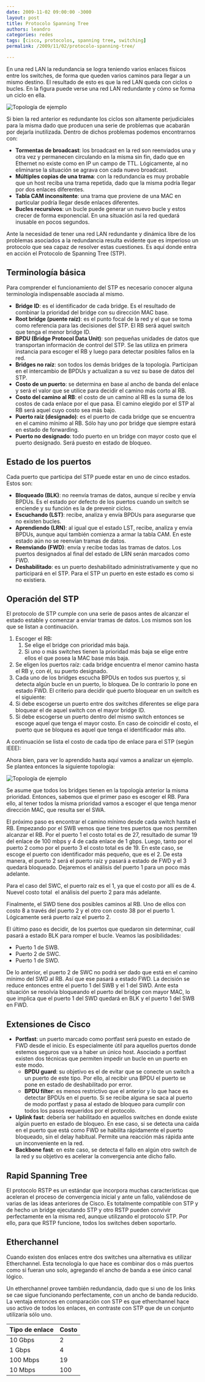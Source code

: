 ```yaml
---
date: 2009-11-02 09:00:00 -3000
layout: post
title: Protocolo Spanning Tree
authors: leandro
categories: redes
tags: [cisco, protocolos, spanning tree, switching]
permalink: /2009/11/02/protocolo-spanning-tree/

---
```


En una red LAN la redundancia se logra teniendo varios enlaces físicos entre los
switches, de forma que queden varios caminos para llegar a un mismo destino. El
resultado de esto es que la red LAN queda con ciclos o bucles. En la figura
puede verse una red LAN redundante y cómo se forma un ciclo en ella.

![Topología de ejemplo](/images/blog/red-lan-redundante.png)

<!-- more -->

Si bien la red anterior es redundante los ciclos son altamente perjudiciales
para la misma dado que producen una serie de problemas que acabarán por dejarla
inutilizada. Dentro de dichos problemas podemos encontrarnos con:

* **Tormentas de broadcast**: los broadcast en la red son reenviados una y otra
vez y permanecen circulando en la misma sin fin, dado que en Ethernet no existe
como en IP un campo de TTL. Lógicamente, al no eliminarse la situación se agrava
con cada nuevo broadcast.
* **Múltiples copias de una trama**: con la redundancia es muy probable que un
host reciba una trama repetida, dado que la misma podría llegar por dos enlaces
diferentes.
* **Tabla CAM inconsitente**: una trama que proviene de una MAC en particular
podría llegar desde enlaces diferentes.
* **Bucles recursivos**: un bucle puede generar un nuevo bucle y estos crecer de
forma exponencial. En una situación así la red quedará inusable en pocos
segundos.

Ante la necesidad de tener una red LAN redundante y dinámica libre de los
problemas asociados a la redundancia resulta evidente que es imperioso un
protocolo que sea capaz de resolver estas cuestiones. Es aquí donde entra en
acción el Protocolo de Spanning Tree (STP).

## Terminología básica

Para comprender el funcionamiento del STP es necesario conocer alguna
terminología indispensable asociada al mismo.

* **Bridge ID**: es el identificador de cada bridge. Es el resultado de combinar
la prioridad del bridge con su dirección MAC base.
* **Root bridge (puente raíz)**: es el punto focal de la red y el que se toma
como referencia para las decisiones del STP. El RB será aquel switch que tenga
el menor bridge ID.
* **BPDU (Bridge Protocol Data Unit)**: son pequeñas unidades de datos que
transportan información de control del STP. Se las utiliza en primera instancia
para escoger el RB y luego para detectar posibles fallos en la red.
* **Bridges no raíz**: son todos los demás bridges de la topología. Participan
en el intercambio de BPDUs y actualizan a su vez su base de datos del STP.
* **Costo de un puerto**: se determina en base al ancho de banda del enlace y
será el valor que se utilice para decidir el camino más corto al RB.
* **Costo del camino al RB**: el costo de un camino al RB es la suma de los
costos de cada enlace por el que pasa. El camino elegido por el STP al RB será
aquel cuyo costo sea más bajo.
* **Puerto raíz (designado)**: es el puerto de cada bridge que se encuentra en
el camino mínimo al RB. Sólo hay uno por bridge que siempre estará en estado de
forwarding.
* **Puerto no designado**: todo puerto en un bridge con mayor costo que el
puerto designado. Será puesto en estado de bloqueo.

## Estado de los puertos

Cada puerto que participa del STP puede estar en uno de cinco estados. Estos
son:

* **Bloqueado (BLK)**: no reenvía tramas de datos, aunque sí recibe y envía
BPDUs. Es el estado por defecto de los puertos cuando un switch se enciende y su
función es la de prevenir ciclos.
* **Escuchando (LST)**: recibe, analiza y envía BPDUs para asegurarse que no
existen bucles.
* **Aprendiendo (LRN)**: al igual que el estado LST, recibe, analiza y envía
BPDUs, aunque aquí también comienza a armar la tabla CAM. En este estado aún no
se reenvían tramas de datos.
* **Reenviando (FWD)**: envía y recibe todas las tramas de datos. Los puertos
designados al final del estado de LRN serán marcados como FWD.
* **Deshabilitado**: es un puerto deshabilitado administrativamente y que no
participará en el STP. Para el STP un puerto en este estado es como si no
existiera.

## Operación del STP

El protocolo de STP cumple con una serie de pasos antes de alcanzar el estado
estable y comenzar a enviar tramas de datos. Los mismos son los que se listan a
continuación.

1. Escoger el RB:
   1. Se elige el bridge con prioridad más baja.
   2. Si uno o más switches tienen la prioridad más baja se elige entre ellos el
que posea la MAC base más baja.
2. Se eligen los puertos raíz: cada bridge encuentra el menor camino hasta el
RB y, con él, su puerto designado.
3. Cada uno de los bridges escucha BPDUs en todos sus puertos y, si detecta
algún bucle en un puerto, lo bloquea. De lo contrario lo pone en estado FWD. El
criterio para decidir qué puerto bloquear en un switch es el siguiente:
  1. Si debe escogerse un puerto entre dos switches diferentes se elige para
bloquear el de aquel switch con el mayor bridge ID.
  2. Si debe escogerse un puerto dentro del mismo switch entonces se escoge
aquel que tenga el mayor costo. En caso de coincidir el costo, el puerto que se
bloquea es aquel que tenga el identificador más alto.

A continuación se lista el costo de cada tipo de enlace para el STP (según
IEEE):

Ahora bien, para ver lo aprendido hasta aquí vamos a analizar un ejemplo. Se
plantea entonces la siguiente topología:

![Topología de ejemplo](/images/blog/spanning-tree-topo-apunte.png)

Se asume que todos los bridges tienen en la topología anterior la misma
prioridad. Entonces, sabemos que el primer paso es escoger el RB. Para ello, al
tener todos la misma prioridad vamos a escoger el que tenga menor dirección MAC,
que resulta ser el SWA.

El próximo paso es encontrar el camino mínimo desde cada switch hasta el RB.
Empezando por el SWB vemos que tiene tres puertos que nos permiten alcanzar el
RB. Por el puerto 1 el costo total es de 27, resultado de sumar 19 del enlace de
100 mbps y 4 de cada enlace de 1 gbps. Luego, tanto por el puerto 2 como por el
puerto 3 el costo total es de 19. En este caso, se escoge el puerto con
identificador más pequeño, que es el 2. De esta manera, el puerto 2 será el
puerto raíz y pasará a estado de FWD y el 3 quedará bloqueado. Dejaremos el
análisis del puerto 1 para un poco más adelante.

Para el caso del SWC, el puerto raíz es el 1, ya que el costo por allí es de 4.
Nuevel costo total  el análisis del puerto 2 para más adelante.

Finalmente, el SWD tiene dos posibles caminos al RB. Uno de ellos con costo 8 a
través del puerto 2 y el otro con costo 38 por el puerto 1. Lógicamente será
puerto raíz el puerto 2.

El último paso es decidir, de los puertos que quedaron sin determinar, cuál
pasará a estado BLK para romper el bucle. Veamos las posibilidades:

* Puerto 1 de SWB.
* Puerto 2 de SWC.
* Puerto 1 de SWD.

De lo anterior, el puerto 2 de SWC no podrá ser dado que está en el camino
mínimo del SWD al RB. Así que ese pasará a estado FWD. La decisión se reduce
entonces entre el puerto 1 del SWB y el 1 del SWD. Ante esta situación se
resolvía bloqueando el puerto del bridge con mayor MAC, lo que implica que el
puerto 1 del SWD quedará en BLK y el puerto 1 del SWB en FWD.

## Extensiones de Cisco

* **Portfast**: un puerto marcado como portfast será puesto en estado de FWD
desde el inicio. Es especialmente útil para aquellos puertos donde estemos
seguros que va a haber un único host. Asociado a portfast existen dos técnicas
que permiten impedir un bucle en un puerto en este modo.
  * **BPDU guard**: su objetivo es el de evitar que se conecte un switch a un
puerto de este tipo. Por ello, al recibir una BPDU el puerto se pone en estado
de deshabilitado por error.
  * **BPDU filter**: es menos restrictivo que el anterior y lo que hace es
detectar BPDUs en el puerto. Si se recibe alguna se saca al puerto de modo
portfast y pasa al estado de bloqueo para cumplir con todos los pasos requeridos
por el protocolo.
* **Uplink fast**: debería ser habilitado en aquellos switches en donde existe
algún puerto en estado de bloqueo. En ese caso, si se detecta una caída en el
puerto que está como FWD se habilita rápidamente el puerto bloqueado, sin el
delay habitual. Permite una reacción más rápida ante un inconveniente en la red.
* **Backbone fast**: en este caso, se detecta el fallo en algún otro switch de
la red y su objetivo es acelerar la convergencia ante dicho fallo.

## Rapid Spanning Tree

El protocolo RSTP es un estándar que incorpora muchas características que
aceleran el proceso de convergencia inicial y ante un fallo, valiéndose de
varias de las ideas anteriores de Cisco. Es totalmente compatible con STP y de
hecho un bridge ejecutando STP y otro RSTP pueden convivir perfectamente en la
misma red, aunque utilizando el protocolo STP. Por ello, para que RSTP funcione,
todos los switches deben soportarlo.

## Etherchannel

Cuando existen dos enlaces entre dos switches una alternativa es utilizar
Etherchannel. Esta tecnología lo que hace es combinar dos o más puertos como si
fueran uno solo, agregando el ancho de banda a ese único canal lógico.

Un etherchannel provee también redundancia, dado que si uno de los links se cae
sigue funcionando perfectamente, con un ancho de banda reducido. La ventaja
entonces en comparación con STP es que etherchannel hace uso activo de todos los
enlaces, en contraste con STP que de un conjunto utilizaría sólo uno.

<table class="table table-striped table-bordered">
  <thead>
    <tr>
      <th>Tipo de enlace</th>
      <th>Costo</th>
    </tr>
  </thead>
  <tbody>
    <tr>
      <td>10 Gbps</td>
      <td>2</td>
    </tr>
    <tr>
      <td>1 Gbps</td>
      <td>4</td>
    </tr>
    <tr>
      <td>100 Mbps</td>
      <td>19</td>
    </tr>
    <tr>
      <td>10 Mbps</td>
      <td>100</td>
    </tr>
  </tbody>
</table>

